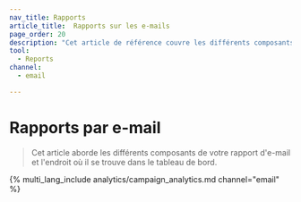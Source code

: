 ```yaml
---
nav_title: Rapports
article_title:  Rapports sur les e-mails
page_order: 20
description: "Cet article de référence couvre les différents composants des rapports sur les e-mails et l'endroit où ils se trouvent dans le tableau de bord."
tool:
  - Reports
channel:
  - email

---
```


# Rapports par e-mail

> Cet article aborde les différents composants de votre rapport d'e-mail et l'endroit où il se trouve dans le tableau de bord.

{% multi_lang_include analytics/campaign_analytics.md channel="email" %}

